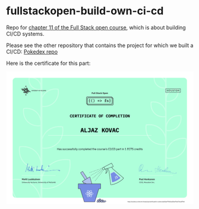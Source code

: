 # fullstackopen-build-own-ci-cd
Repo for [chapter 11 of the Full Stack open course](https://fullstackopen.com/en/part11), which is about building CI/CD systems.

Please see the other repository that contains the project for which we built a CI/CD: [Pokedex repo](https://github.com/alko5923/fullstackopen-part11-CI-CD-pokedex)

Here is the certificate for this part:

![Certificate - part 11 - CI/CD](https://github.com/aljazkovac/fullstackopen-part11-CI-CD-build-own-ci-cd/blob/main/certificate-fullstack-part11-cicd.png)


